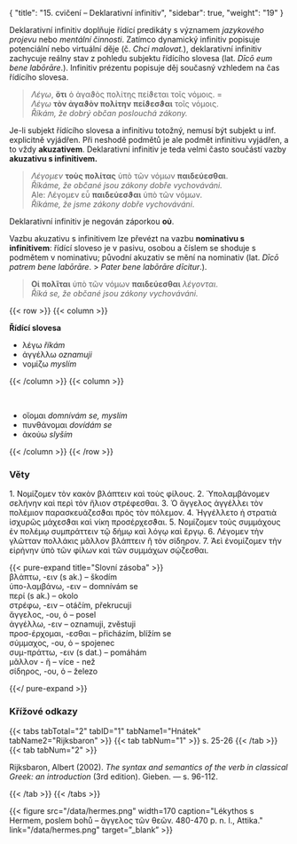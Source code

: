{
    "title": "15. cvičení – Deklarativní infinitiv",
    "sidebar": true,
    "weight": "19"
}



Deklarativní infinitiv doplňuje řídící predikáty s významem *jazykového projevu* nebo *mentální činnosti*. Zatímco dynamický infinitiv popisuje potenciální nebo virtuální děje (č. *Chci malovat.*), deklarativní infinitiv zachycuje reálny stav z pohledu subjektu řídícího slovesa (lat. *Dīcō eum bene labōrāre*.). Infinitiv prézentu popisuje děj současný vzhledem na čas řídícího slovesa. 

> *Λέγω*, **ὅτι** ὁ ἀγαϑὸς πολίτης πείϑεται τοῖς νόμοις. =  
> *Λέγω* **τὸν ἀγαϑὸν πολίτην** **πείϑεσϑαι** τοῖς νόμοις.  
> *Říkám, že dobrý občan poslouchá zákony.* 

Je-li subjekt řídícího slovesa a infinitivu totožný, nemusí být subjekt u inf. explicitně vyjádřen. Při neshodě podmětů je ale podmět infinitivu vyjádřen, a to vždy **akuzativem**. Deklarativní infinitiv je teda velmi často součástí vazby **akuzativu s infinitivem.** 

> *Λέγομεν* **τοὺς πολίτας** ὑπὸ τῶν νόμων **παιδεύεσθαι**.  
> *Říkáme, že občané jsou zákony dobře vychováváni.*   
> Ale: Λέγομεν εὖ **παιδεύεσϑαι** ὑπὸ τῶν νόμων.  
> *Říkáme, že jsme zákony dobře vychováváni*. 

Deklarativní infinitiv je negován záporkou **οὐ**. 

Vazbu akuzativu s infinitivem lze převézt na vazbu **nominativu s infinitivem**: řídící sloveso je v pasivu, osobou a číslem se shoduje s podmětem v nominativu; původní akuzativ se mění na nominativ (lat. *Dīcō patrem bene labōrāre*. > *Pater bene labōrāre dīcitur*.). 

> **Οἱ πολῖται** ὑπὸ τῶν νόμων **παιδεύεσθαι** *λέγονται*.   
> *Říká se, že občané jsou zákony vychováváni.* 

{{< row >}}
{{< column >}}

**Řídící slovesa**

- λέγω *říkám*  
- ἀγγέλλω *oznamuji*  
- νομίζω *myslím*     

{{< /column >}} 
{{< column >}}

&nbsp;



- οἴομαι *domnívám se, myslím*  
- πυνθάνομαι *dovídám se*  
- ἀκούω *slyším*

{{< /column >}} 
{{< /row >}}



### Věty 

1\. Νομίζομεν τὸν κακὸν βλάπτειν καὶ τοὺς φίλους. 2. Ὑπολαμβάνομεν σελήνην καὶ περὶ τὸν ἥλιον στρέφεσθαι. 3. Ὁ ἄγγελος ἀγγέλλει τὸν πολέμιον παρασκευάζεσϑαι πρὸς τὸν πόλεμον. 4. Ἠγγέλλετο ἡ στρατιὰ ἰσχυρῶς μάχεσϑαι καὶ νίκη προσέρχεσϑαι. 5. Νομίζομεν τοὺς συμμάχους ἐν πολέμῳ συμπράττειν τῷ δήμῳ καὶ λόγῳ καὶ ἔργῳ. 6. Λέγομεν τὴν γλῶτταν πολλάκις μᾶλλον βλάπτειν ἢ τὸν σίδηρον. 7. Ἀεὶ ἐνομίζομεν τὴν εἰρήνην ὑπὸ τῶν φίλων καὶ τῶν συμμάχων σῴζεσθαι.

{{< pure-expand title="Slovní zásoba" >}}      
βλάπτω, -ειν (s ak.) –  škodím   
ὑπο-λαμβάνω, -ειν – domnívám se  
περί (s ak.) – okolο  
στρέφω, -ειν – otáčím, překrucuji  
ἄγγελος, -ου, ὁ – posel  
ἀγγέλλω, -ειν – oznamuji, zvěstuji  
προσ-έρχομαι, -εσθαι – přicházím, blížím se  
σύμμαχος, -ου, ὁ – spojenec  
συμ-πράττω, -ειν (s dat.) – pomáhám  
μᾶλλον - ἤ – více - než   
σίδηρος, -ου, ὁ – železo   

{{</ pure-expand >}}



### Křížové odkazy

{{< tabs tabTotal="2" tabID="1" tabName1="Hnátek" tabName2="Rijksbaron" >}}
{{< tab tabNum="1" >}}
s. 25-26
{{< /tab >}}
{{< tab tabNum="2" >}}

Rijksbaron, Albert (2002). *The syntax and semantics of the verb in classical Greek: an introduction* (3rd edition). Gieben. — s. 96-112.

{{< /tab >}}
{{< /tabs >}}

{{< figure src="/data/hermes.png" width=170 caption="Lékythos s Hermem, poslem bohů – ἄγγελος τῶν θεῶν. 480-470 p. n. l., Attika." link="/data/hermes.png" target=”_blank” >}}